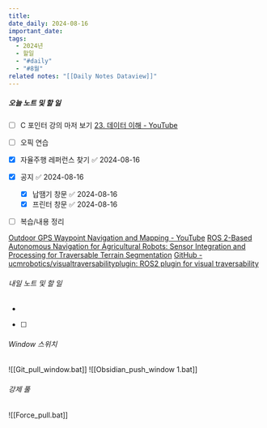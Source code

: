 ```yaml
---
title: 
date_daily: 2024-08-16
important_date: 
tags:
  - 2024년
  - 할일
  - "#daily"
  - "#8월"
related notes: "[[Daily Notes Dataview]]"
---
```

##### 오늘 노트 및 할 일 
- [ ] C 포인터 강의 마저 보기 [23. 데이터 이해 - YouTube](https://www.youtube.com/watch?v=8JPyonjEAoE)
- [ ] 오픽 연습
- [x] 자율주행 레퍼런스 찾기 ✅ 2024-08-16
- [x] 공지 ✅ 2024-08-16
	- [x] 납땜기 창문 ✅ 2024-08-16
	- [x] 프린터 창문 ✅ 2024-08-16
- [ ] 복습/내용 정리


[Outdoor GPS Waypoint Navigation and Mapping - YouTube](https://www.youtube.com/watch?v=mUO_IU8V3FA)
[ROS 2-Based Autonomous Navigation for Agricultural Robots: Sensor Integration and Processing for Traversable Terrain Segmentation](https://unire.unige.it/handle/123456789/6791)
[GitHub - ucmrobotics/visualtraversabilityplugin: ROS2 plugin for visual traversability](https://github.com/ucmrobotics/visualtraversabilityplugin/tree/main)
###### 내일 노트 및 할 일
- 
- [ ] 


######  Window 스위치
![[Git_pull_window.bat]]
![[Obsidian_push_window 1.bat]]



###### 강제 풀
![[Force_pull.bat]]